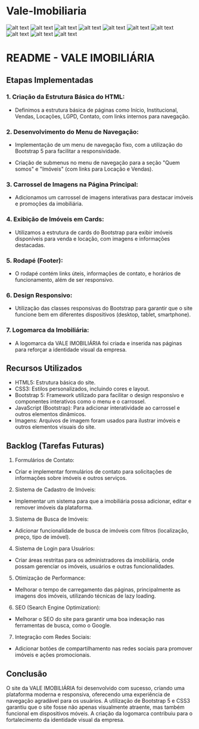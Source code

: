 # Vale-Imobiliaria
![alt text](image.png)
![alt text](image-1.png)
![alt text](image-2.png)
![alt text](image-3.png)
![alt text](image-4.png)
![alt text](image-5.png)
![alt text](image-6.png)
![alt text](image-7.png)
![alt text](image-8.png)
![alt text](image-9.png)
# README - VALE IMOBILIÁRIA

## Etapas Implementadas
### 1. Criação da Estrutura Básica do HTML:

- Definimos a estrutura básica de páginas como Início, Institucional, Vendas, Locações, LGPD, Contato, com links internos para navegação.

### 2. Desenvolvimento do Menu de Navegação:

- Implementação de um menu de navegação fixo, com a utilização do Bootstrap 5 para facilitar a responsividade.

- Criação de submenus no menu de navegação para a seção "Quem somos" e "Imóveis" (com links para Locação e Vendas).

### 3. Carrossel de Imagens na Página Principal:

- Adicionamos um carrossel de imagens interativas para destacar imóveis e promoções da imobiliária.

### 4. Exibição de Imóveis em Cards:

- Utilizamos a estrutura de cards do Bootstrap para exibir imóveis disponíveis para venda e locação, com imagens e informações destacadas.

### 5. Rodapé (Footer):

- O rodapé contém links úteis, informações de contato, e horários de funcionamento, além de ser responsivo.

### 6. Design Responsivo:

- Utilização das classes responsivas do Bootstrap para garantir que o site funcione bem em diferentes dispositivos (desktop, tablet, smartphone).

### 7. Logomarca da Imobiliária:

- A logomarca da VALE IMOBILIÁRIA foi criada e inserida nas páginas para reforçar a identidade visual da empresa.

## Recursos Utilizados

- HTML5: Estrutura básica do site.
- CSS3: Estilos personalizados, incluindo cores e layout.
- Bootstrap 5: Framework utilizado para facilitar o design responsivo e componentes interativos como o menu e o carrossel.
- JavaScript (Bootstrap): Para adicionar interatividade ao carrossel e outros elementos dinâmicos.
- Imagens: Arquivos de imagem foram usados para ilustrar imóveis e outros elementos visuais do site.

## Backlog (Tarefas Futuras)

1. Formulários de Contato:

- Criar e implementar formulários de contato para solicitações de informações sobre imóveis e outros serviços.

2. Sistema de Cadastro de Imóveis:

- Implementar um sistema para que a imobiliária possa adicionar, editar e remover imóveis da plataforma.

3. Sistema de Busca de Imóveis:

- Adicionar funcionalidade de busca de imóveis com filtros (localização, preço, tipo de imóvel).

4. Sistema de Login para Usuários:

- Criar áreas restritas para os administradores da imobiliária, onde possam gerenciar os imóveis, usuários e outras funcionalidades.

5. Otimização de Performance:

- Melhorar o tempo de carregamento das páginas, principalmente as imagens dos imóveis, utilizando técnicas de lazy loading.

6. SEO (Search Engine Optimization):

- Melhorar o SEO do site para garantir uma boa indexação nas ferramentas de busca, como o Google.

7. Integração com Redes Sociais:

- Adicionar botões de compartilhamento nas redes sociais para promover imóveis e ações promocionais.

## Conclusão

O site da VALE IMOBILIÁRIA foi desenvolvido com sucesso, criando uma plataforma moderna e responsiva, oferecendo uma experiência de navegação agradável para os usuários. A utilização de Bootstrap 5 e CSS3 garantiu que o site fosse não apenas visualmente atraente, mas também funcional em dispositivos móveis. A criação da logomarca contribuiu para o fortalecimento da identidade visual da empresa.

